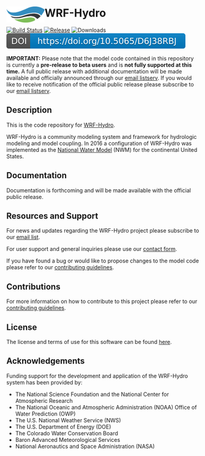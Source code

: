 #  WRF-Hydro <img src=".github/images/wrf_hydro_symbol_logo_2017_09.png" width=100 align="left" />

[![Build Status](https://travis-ci.org/NCAR/wrf_hydro_nwm_public.svg?branch=master)](https://travis-ci.org/NCAR/wrf_hydro_nwm_public)
[![Release](https://img.shields.io/github/release/NCAR/wrf_hydro_nwm_public.svg)](https://github.com/NCAR/wrf_hydro_nwm_public/releases/latest)
![Downloads](https://img.shields.io/github/downloads/NCAR/wrf_hydro_nwm_public/total.svg)
[![DOI](.github/badges/doi.svg)](https://ezid.cdlib.org/id/doi:10.5065/D6J38RBJ)

**IMPORTANT:** Please note that the model code contained in this repository is currently a **pre-release to beta users** and is **not fully supported at this time.** A full public release with additional documentation will be made available and officially announced through our [email listserv](https://ral.ucar.edu/projects/wrf_hydro/subscribe). If you would like to receive notification of the official public release please subscribe to our [email listserv](https://ral.ucar.edu/projects/wrf_hydro/subscribe).

## Description
This is the code repository for [WRF-Hydro](https://ral.ucar.edu/projects/wrf_hydro).

WRF-Hydro is a community modeling system and framework for hydrologic modeling and model coupling.  In 2016 a configuration of WRF-Hydro was implemented as the [National Water Model](http://water.noaa.gov/about/nwm) (NWM) for the continental United States.

## Documentation
Documentation is forthcoming and will be made available with the official public release. 

## Resources and Support
For news and updates regarding the WRF-Hydro project please subscribe to our [email list](https://ral.ucar.edu/projects/wrf_hydro/subscribe).

For user support and general inquiries please use our [contact form](https://ral.ucar.edu/projects/wrf_hydro/contact).

If you have found a bug or would like to propose changes to the model code please refer to our [contributing guidelines](.github/CONTRIBUTING.md).

## Contributions
For more information on how to contribute to this project please refer to our [contributing guidelines](.github/CONTRIBUTING.md).

## License
The license and terms of use for this software can be found [here](LICENSE.txt).

## Acknowledgements
Funding support for the development and application of the WRF-Hydro system has been provided by:
- The National Science Foundation and the National Center for Atmospheric Research
- The National Oceanic and Atmospheric Administration (NOAA) Office of Water Prediction (OWP)
- The U.S. National Weather Service (NWS)
- The U.S. Department of Energy (DOE)
- The Colorado Water Conservation Board
- Baron Advanced Meteorological Services
- National Aeronautics and Space Administration (NASA)

 
